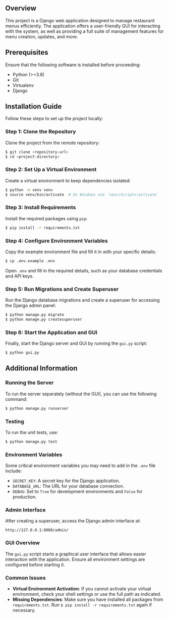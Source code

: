 

## Overview
This project is a Django web application designed to manage restaurant menus efficiently. The application offers a user-friendly GUI for interacting with the system, as well as providing a full suite of management features for menu creation, updates, and more.

## Prerequisites
Ensure that the following software is installed before proceeding:

- Python (>=3.8)
- Git
- Virtualenv
- Django

## Installation Guide

Follow these steps to set up the project locally:

### Step 1: Clone the Repository
Clone the project from the remote repository:

```bash
$ git clone <repository-url>
$ cd <project-directory>
```

### Step 2: Set Up a Virtual Environment
Create a virtual environment to keep dependencies isolated:

```bash
$ python -m venv venv
$ source venv/bin/activate  # On Windows use `venv\Scripts\activate`
```

### Step 3: Install Requirements
Install the required packages using `pip`:

```bash
$ pip install -r requirements.txt
```

### Step 4: Configure Environment Variables
Copy the example environment file and fill it in with your specific details:

```bash
$ cp .env.example .env
```

Open `.env` and fill in the required details, such as your database credentials and API keys.

### Step 5: Run Migrations and Create Superuser
Run the Django database migrations and create a superuser for accessing the Django admin panel:

```bash
$ python manage.py migrate
$ python manage.py createsuperuser
```

### Step 6: Start the Application and GUI
Finally, start the Django server and GUI by running the `gui.py` script:

```bash
$ python gui.py
```

## Additional Information

### Running the Server
To run the server separately (without the GUI), you can use the following command:

```bash
$ python manage.py runserver
```

### Testing
To run the unit tests, use:

```bash
$ python manage.py test
```

### Environment Variables
Some critical environment variables you may need to add in the `.env` file include:

- `SECRET_KEY`: A secret key for the Django application.
- `DATABASE_URL`: The URL for your database connection.
- `DEBUG`: Set to `True` for development environments and `False` for production.

### Admin Interface
After creating a superuser, access the Django admin interface at:

```
http://127.0.0.1:8000/admin/
```

### GUI Overview
The `gui.py` script starts a graphical user interface that allows easier interaction with the application. Ensure all environment settings are configured before starting it.

### Common Issues
- **Virtual Environment Activation**: If you cannot activate your virtual environment, check your shell settings or use the full path as indicated.
- **Missing Dependencies**: Make sure you have installed all packages from `requirements.txt`. Run `$ pip install -r requirements.txt` again if necessary.



